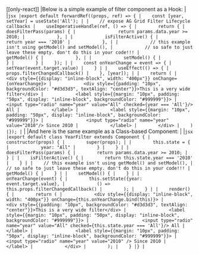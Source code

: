 [[only-react]]
|Below is a simple example of filter component as a Hook:
|
|```jsx
|export default forwardRef((props, ref) => {
|    const [year, setYear] = useState('All');
|
|    // expose AG Grid Filter Lifecycle callbacks
|    useImperativeHandle(ref, () => {
|        return {
|            doesFilterPass(params) {
|                return params.data.year >= 2010;
|            },
|
|            isFilterActive() {
|                return year === '2010'
|            },
|
|            // this example isn't using getModel() and setModel(),
|            // so safe to just leave these empty. don't do this in your code!!!
|            getModel() {
|            },
|
|            setModel() {
|            }
|        }
|    });
|
|    const onYearChange = event => {
|        setYear(event.target.value)
|    }
|
|    useEffect(() => {
|        props.filterChangedCallback()
|    }, [year]);
|
|    return (
|        <div style={{display: "inline-block", width: "400px"}} onChange={onYearChange}>
|            <div style={{padding: "10px", backgroundColor: "#d3d3d3", textAlign: "center"}}>This is a very wide filter</div>
|            <label style={{margin: "10px", padding: "50px", display: "inline-block", backgroundColor: "#999999"}}>
|                <input type="radio" name="year" value="All" checked={year === 'All'}/> All
|            </label>
|            <label style={{margin: "10px", padding: "50px", display: "inline-block", backgroundColor: "#999999"}}>
|                <input type="radio" name="year" value="2010"/> Since 2010
|            </label>
|        </div>
|    )
|});
|```
|
|And here is the same example as a Class-based Component:
|
|```jsx
|export default class YearFilter extends Component {
|    constructor(props) {
|        super(props);
|
|        this.state = {
|            year: "All"
|        }
|    }
|
|    doesFilterPass(params) {
|        return params.data.year >= 2010;
|    }
|
|    isFilterActive() {
|        return this.state.year === '2010'
|    }
|
|    // this example isn't using getModel() and setModel(),
|    // so safe to just leave these empty. don't do this in your code!!!
|    getModel() {
|    }
|
|    setModel() {
|    }
|
|    onYearChange(event) {
|        this.setState({year: event.target.value},
|            () => this.props.filterChangedCallback()
|        );
|    }
|
|    render() {
|        return (
|            <div style={{display: "inline-block", width: "400px"}} onChange={this.onYearChange.bind(this)}>
|                <div style={{padding: "10px", backgroundColor: "#d3d3d3", textAlign: "center"}}>This is a very wide filter</div>
|                <label style={{margin: "10px", padding: "50px", display: "inline-block", backgroundColor: "#999999"}}>
|                    <input type="radio" name="year" value="All" checked={this.state.year === 'All'}/> All
|                </label>
|                <label style={{margin: "10px", padding: "50px", display: "inline-block", backgroundColor: "#999999"}}>
|                    <input type="radio" name="year" value="2010" /> Since 2010
|                </label>
|            </div>
|        );
|    }
|}
|```
